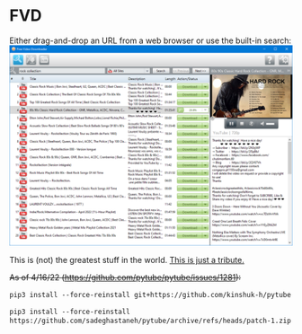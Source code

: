 # FVD
Either drag-and-drop an URL from a web browser or use the built-in search:
![demo](demo.png)

This is (not) the greatest stuff in the world. [This is just a tribute.](resources/strategies/YouTube.py)

~~As of 4/16/22 (https://github.com/pytube/pytube/issues/1281):~~
```
pip3 install --force-reinstall git+https://github.com/kinshuk-h/pytube
```

```
pip3 install --force-reinstall https://github.com/sadeghastaneh/pytube/archive/refs/heads/patch-1.zip
```
